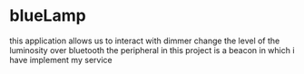 # blueLamp
this application allows us to interact with dimmer change the level of the luminosity over bluetooth the peripheral in this project is a beacon 
in which i have implement my service 
